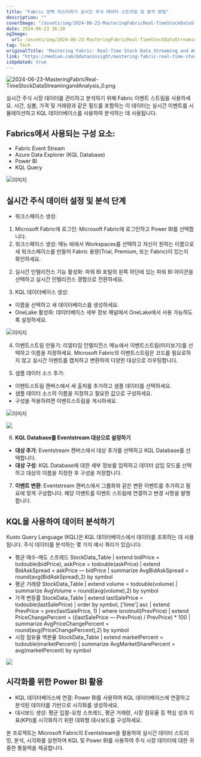 ```yaml
---
title: "Fabric 완벽 마스터하기 실시간 주식 데이터 스트리밍 및 분석 방법"
description: ""
coverImage: "/assets/img/2024-06-23-MasteringFabricReal-TimeStockDataStreamingandAnalysis_0.png"
date: 2024-06-23 16:20
ogImage: 
  url: /assets/img/2024-06-23-MasteringFabricReal-TimeStockDataStreamingandAnalysis_0.png
tag: Tech
originalTitle: "Mastering Fabric: Real-Time Stock Data Streaming and Analysis"
link: "https://medium.com/@dataninsight/mastering-fabric-real-time-stock-data-streaming-and-analysis-ad72d23d011a"
isUpdated: true
---
```







![2024-06-23-MasteringFabricReal-TimeStockDataStreamingandAnalysis_0.png](/assets/img/2024-06-23-MasteringFabricReal-TimeStockDataStreamingandAnalysis_0.png)

실시간 주식 시장 데이터를 관리하고 분석하기 위해 Fabric 이벤트 스트림을 사용하세요. 시간, 심볼, 가격 및 거래량과 같은 필드를 포함하는 이 데이터는 실시간 이벤트를 시뮬레이션하고 KQL 데이터베이스를 사용하여 분석하는 데 사용됩니다.

## Fabrics에서 사용되는 구성 요소:

- Fabric Event Stream
- Azure Data Explorer (KQL Database)
- Power BI
- KQL Query


<div class="content-ad"></div>

![이미지](/assets/img/2024-06-23-MasteringFabricReal-TimeStockDataStreamingandAnalysis_1.png)

## 실시간 주식 데이터 설정 및 분석 단계

- 워크스페이스 생성:

1. Microsoft Fabric에 로그인: Microsoft Fabric에 로그인하고 Power BI를 선택합니다.
2. 워크스페이스 생성: 메뉴 바에서 Workspaces를 선택하고 자신이 원하는 이름으로 새 워크스페이스를 만들어 Fabric 용량(Trial, Premium, 또는 Fabric)이 있는지 확인하세요.

<div class="content-ad"></div>

2. 실시간 인텔리전스 기능 활성화: 파워 BI 포털의 왼쪽 하단에 있는 파워 BI 아이콘을 선택하고 실시간 인텔리전스 경험으로 전환하세요.

3. KQL 데이터베이스 생성:

- 이름을 선택하고 새 데이터베이스를 생성하세요.
- OneLake 활성화: 데이터베이스 세부 정보 패널에서 OneLake에서 사용 가능하도록 설정하세요.

![이미지](/assets/img/2024-06-23-MasteringFabricReal-TimeStockDataStreamingandAnalysis_2.png)

<div class="content-ad"></div>

4. 이벤트스트림 만들기: 리얼타임 인텔리전스 메뉴에서 이벤트스트림(미리보기)를 선택하고 이름을 지정하세요. Microsoft Fabric의 이벤트스트림은 코드를 필요로하지 않고 실시간 이벤트를 캡처하고 변환하여 다양한 대상으로 라우팅합니다.

5. 샘플 데이터 소스 추가:

- 이벤트스트림 캔버스에서 새 출처를 추가하고 샘플 데이터를 선택하세요.
- 샘플 데이터 소스의 이름을 지정하고 필요한 값으로 구성하세요.
- 구성을 적용하려면 이벤트스트림을 게시하세요.

![이미지](/assets/img/2024-06-23-MasteringFabricReal-TimeStockDataStreamingandAnalysis_3.png)

<div class="content-ad"></div>

<img src="/assets/img/2024-06-23-MasteringFabricReal-TimeStockDataStreamingandAnalysis_4.png" />

6. **KQL Database를 Eventstream 대상으로 설정하기**

- **대상 추가**: Eventstream 캔버스에서 대상 추가를 선택하고 KQL Database를 선택합니다.
- **대상 구성**: KQL Database에 대한 세부 정보를 입력하고 데이터 삽입 모드를 선택하고 대상의 이름을 지정한 후 구성을 저장합니다.

7. **이벤트 변환**: Eventstream 캔버스에서 그룹화와 같은 변환 이벤트를 추가하고 필요에 맞게 구성합니다. 해당 이벤트를 이벤트 스트림에 연결하고 변경 사항을 발행합니다.

<div class="content-ad"></div>

## KQL을 사용하여 데이터 분석하기

Kusto Query Language (KQL)은 KQL 데이터베이스에서 데이터를 조회하는 데 사용됩니다. 주식 데이터를 분석하는 몇 가지 예시 쿼리가 있습니다:

- 평균 매수-매도 스프레드
StockData_Table
| extend bidPrice = todouble(bidPrice), askPrice = todouble(askPrice)
| extend BidAskSpread = askPrice — bidPrice
| summarize AvgBidAskSpread = round(avg(BidAskSpread),2) by symbol
- 평균 거래량
StockData_Table
| extend volume = todouble(volume)
| summarize AvgVolume = round(avg(volume),2) by symbol
- 가격 변동률
StockData_Table
| extend lastSalePrice = todouble(lastSalePrice)
| order by symbol, ['time'] asc
| extend PrevPrice = prev(lastSalePrice, 1)
| where isnotnull(PrevPrice)
| extend PriceChangePercent = ((lastSalePrice — PrevPrice) / PrevPrice) * 100
| summarize AvgPriceChangePercent = round(avg(PriceChangePercent),2) by symbol
- 시장 점유율 백분율
StockData_Table
| extend marketPercent = todouble(marketPercent)
| summarize AvgMarketSharePercent = avg(marketPercent) by symbol

<img src="/assets/img/2024-06-23-MasteringFabricReal-TimeStockDataStreamingandAnalysis_5.png" />

<div class="content-ad"></div>

## 시각화를 위한 Power BI 활용

- KQL 데이터베이스에 연결: Power BI를 사용하여 KQL 데이터베이스에 연결하고 분석된 데이터를 기반으로 시각화를 생성하세요.
- 대시보드 생성: 평균 입찰-요청 스프레드, 평균 거래량, 시장 점유율 등 핵심 성과 지표(KPI)를 시각화하기 위한 대화형 대시보드를 구성하세요.

본 프로젝트는 Microsoft Fabric의 Eventstream을 활용하여 실시간 데이터 스트리밍, 분석, 시각화를 실현하며 KQL 및 Power BI를 사용하여 주식 시장 데이터에 대한 귀중한 통찰력을 제공합니다.